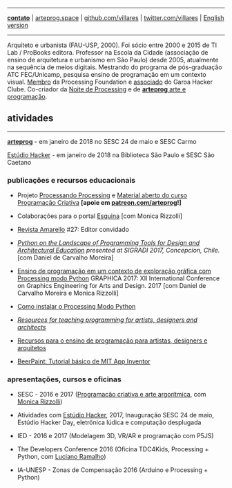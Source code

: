 ----

[**contato**](http://contato.lugaralgum.com)
 | [arteprog.space](http://arteprog.space)
 | [github.com/villares](http://github.com/villares)
 | [twitter.com/villares](http://twitter.com/villares)
 | [English version](http://villares.github.io/README-EN)

----

Arquiteto e urbanista (FAU-USP, 2000). Foi sócio entre 2000 e 2015 de TI Lab / ProBooks editora. Professor na Escola da Cidade (associação de ensino de arquitetura e urbanismo em São Paulo) desde 2005, atualmente na sequência de meios digitais. Mestrando do programa de pós-graduação ATC FEC/Unicamp, pesquisa ensino de programação em um contexto visual. [Membro](https://processingfoundation.org/members) da Processing Foundation e [associado](http://villares.garoa.club) do Garoa Hacker Clube. Co-criador da [Noite de Processing](https://garoa.net.br/wiki/Noite_de_Processing) e de [**arteprog** arte e programação](http://arteprog.space).


## atividades

----

[**arteprog**](http://arteprog.space) - em janeiro de 2018 no SESC 24 de maio e SESC Carmo

[Estúdio Hacker](http://estudiohacker.io) - em janeiro de 2018 na Biblioteca São Paulo e SESC São Caetano

### publicações e recursos educacionais

- Projeto [Processando Processing](http://arteprog.space/Processando-Processing) e [Material aberto do curso Programação Criativa](http://arteprog.space/programacao-criativa) **[apoie em [patreon.com/arteprog](https://patreon.com/arteprog)!]**

- Colaborações para o portal [Esquina](http://www.esquina.net.br/author/alexandre-vilares/) [com Monica Rizzolli]

- [Revista Amarello](http://www.amarello.com.br) #27: Editor convidado

- *[Python on the Landscape of Programming Tools for Design and Architectural Education](https://villares.github.io/mestrado/VILLARES_MOREIRA_SIGRADI_2017) presented at SIGRADI 2017, Concepcíon, Chile.* [com Daniel de Carvalho Moreira]

- [Ensino de programação em um contexto de exploração gráfica com Processing modo Python](https://villares.github.io/mestrado/VILLARES_MOREIRA_GOMES_GRAPHICA_2017) GRAPHICA 2017: XII International Conference on Graphics Engineering for Arts and Design. 2017 [com Daniel de Carvalho Moreira e Monica Rizzolli]

- [Como instalar o Processing Modo Python](https://villares.github.io/como-instalar-o-processing-modo-python/) 

- *[Resources for teaching programming for artists, designers and architects](https://villares.github.io/Resources-for-teaching-programming/)*

- [Recursos para o ensino de programação para artistas, designers e arquitetos](https://villares.github.io/Recursos-para-o-ensino-de-programacao) 

- [BeerPaint: Tutorial básico de MIT App Inventor](https://gumroad.com/l/kXiHW)


### apresentações, cursos e oficinas

- SESC - 2016 e 2017 ([Programação criativa e arte argorítmica](http://arteprog.space/programacao-criativa), com [Monica Rizzolli](https://github.com/monicarizzolli))

- Atividades com [Estúdio Hacker](estudiohacker.io), 2017, Inauguração SESC 24 de maio, Estúdio Hacker Day, eletrônica lúdica e computação desplugada

- IED - 2016 e 2017 (Modelagem 3D, VR/AR e programação com P5JS)

- The Developers Conference 2016 (Oficina TDC4Kids, Processing + Python, com [Luciano Ramalho](https://github.com/ramalho))

- IA-UNESP - Zonas de Compensação 2016 (Arduino e Processing + Python)
